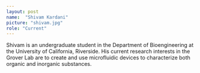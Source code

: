 ```yaml
---
layout: post
name:  "Shivam Kardani"
picture: "shivam.jpg"
role: "Current"
---
```

Shivam is an undergraduate student in the Department of Bioengineering at the University of California, Riverside. His current research interests in the Grover Lab are to create and use microfluidic devices to characterize both organic and inorganic substances.

